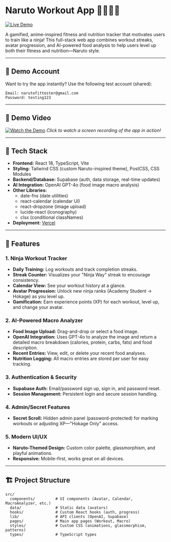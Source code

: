 # Naruto Workout App 🥷🏽🏋️‍♂️

[![Live Demo](https://img.shields.io/badge/Live%20Demo-naruto--workout--app.vercel.app-orange?style=for-the-badge&logo=vercel)](https://naruto-workout-app.vercel.app/)

A gamified, anime-inspired fitness and nutrition tracker that motivates users to train like a ninja! This full-stack web app combines workout streaks, avatar progression, and AI-powered food analysis to help users level up both their fitness and nutrition—Naruto style.

---

## 🧪 Demo Account

Want to try the app instantly?
Use the following test account (shared):

```
Email: narutofittester@gmail.com
Password: testing123
```

---

## 🎥 Demo Video

[![Watch the Demo](assets/demo-thumbnail.png)](https://drive.google.com/file/d/15tKcJvGPjFHk1VWD4CrjrCYLK47PH37h/view?usp=drive_link)
*Click to watch a screen recording of the app in action!*

---

## 🚀 Tech Stack

- **Frontend:** React 18, TypeScript, Vite
- **Styling:** Tailwind CSS (custom Naruto-inspired theme), PostCSS, CSS Modules
- **Backend/Database:** Supabase (auth, data storage, real-time updates)
- **AI Integration:** OpenAI GPT-4o (food image macro analysis)
- **Other Libraries:** 
  - date-fns (date utilities)
  - react-calendar (calendar UI)
  - react-dropzone (image upload)
  - lucide-react (iconography)
  - clsx (conditional classNames)
- **Deployment:** [Vercel](https://vercel.com/)

---

## 🌟 Features

### 1. **Ninja Workout Tracker**
- **Daily Training:** Log workouts and track completion streaks.
- **Streak Counter:** Visualizes your "Ninja Way" streak to encourage consistency.
- **Calendar View:** See your workout history at a glance.
- **Avatar Progression:** Unlock new ninja ranks (Academy Student → Hokage) as you level up.
- **Gamification:** Earn experience points (XP) for each workout, level up, and change your avatar.

### 2. **AI-Powered Macro Analyzer**
- **Food Image Upload:** Drag-and-drop or select a food image.
- **OpenAI Integration:** Uses GPT-4o to analyze the image and return a detailed macro breakdown (calories, protein, carbs, fats) and food description.
- **Recent Entries:** View, edit, or delete your recent food analyses.
- **Nutrition Logging:** All macro entries are stored per user for easy tracking.

### 3. **Authentication & Security**
- **Supabase Auth:** Email/password sign up, sign in, and password reset.
- **Session Management:** Persistent login and secure session handling.

### 4. **Admin/Secret Features**
- **Secret Scroll:** Hidden admin panel (password-protected) for marking workouts or adjusting XP—"Hokage Only" access.

### 5. **Modern UI/UX**
- **Naruto-Themed Design:** Custom color palette, glassmorphism, and playful animations.
- **Responsive:** Mobile-first, works great on all devices.

---

## 🏗️ Project Structure

```
src/
  components/         # UI components (Avatar, Calendar, MacroAnalyzer, etc.)
  data/               # Static data (avatars)
  hooks/              # Custom React hooks (auth, progress)
  lib/                # API clients (OpenAI, Supabase)
  pages/              # Main app pages (Workout, Macro)
  styles/             # Custom CSS (animations, glassmorphism, patterns)
  types/              # TypeScript types
```
